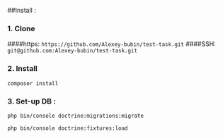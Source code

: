 ##Install :

### 1. Clone
####https: 
`https://github.com/Alexey-bubin/test-task.git`
####SSH:
`git@github.com:Alexey-bubin/test-task.git`

### 2. Install

`composer install`

### 3. Set-up DB :
`php bin/console doctrine:migrations:migrate`

`php bin/console doctrine:fixtures:load`